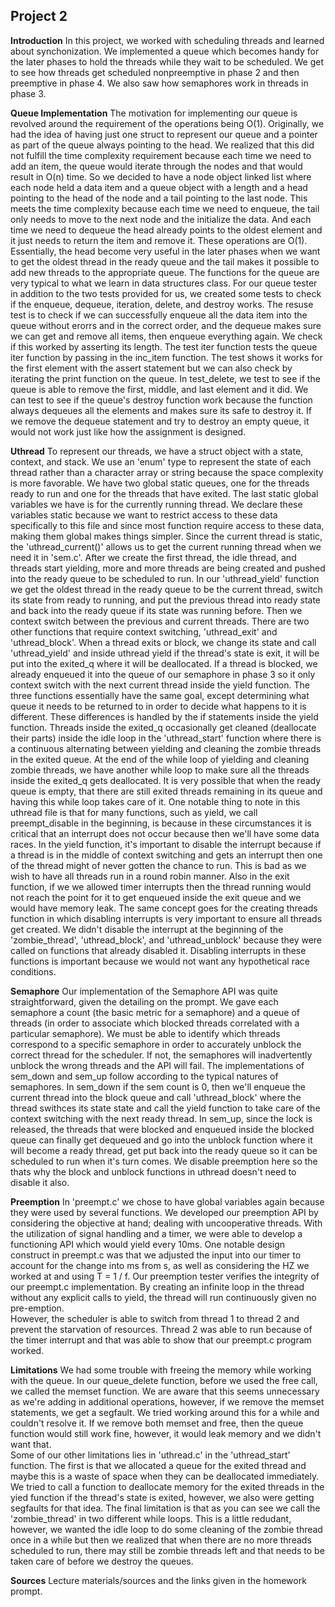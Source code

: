 ##  Project 2 ##

**Introduction**
In this project, we worked with scheduling threads and learned about 
synchonization. We implemented a queue which becomes handy for the later phases
to hold the threads while they wait to be scheduled. We get to see how threads
get scheduled nonpreemptive in phase 2 and then preemptive in phase 4. We also
saw how semaphores work in threads in phase 3.   


**Queue Implementation**
	The motivation for implementing our queue is revolved around the 
requirement of the operations being O(1). Originally, we had the idea of having
just one struct to represent our queue and a pointer as part of the queue
always pointing to the head. We realized that this did not fulfill the time
complexity requirement because each time we need to add an item, the queue 
would iterate through the nodes and that would result in O(n) time. So we 
decided to have a node object linked list where each node held a data item and
a queue object with a length and a head pointing to the head of the node and a
tail pointing to the last node. This meets the time complexity because each
time we need to enqueue, the tail only needs to move to the next node and
the initialize the data. And each time we need to dequeue the head already 
points to the oldest element and it just needs to return the item and remove 
it. These operations are O(1). Essentially, the head become very useful in the 
later phases when we want to get the oldest thread in the ready queue and 
the tail makes it possible to add new threads to the appropriate queue. 
The functions for the queue are very typical to what we learn in data 
structures class. 
	For our queue tester in addition to the two tests provided for 
us, we created some tests to check if the enqueue, dequeue, iteration, delete,
and destroy works. The resuse test is to check if we can successfully enqueue
all the data item into the queue without erorrs and in the correct order, and
the dequeue makes sure we can get and remove all items, then enqueue everything
again. We check if this worked by asserting its length. The test iter function
tests the queue iter function by passing in the inc_item function. The test 
shows it works for the first element with the assert statement but we can also
check by iterating the print function on the queue. In test_delete,
we test to see if the queue is able to remove the first, middle, and last
element and it did. We can test to see if the queue's destroy function work 
because the function always dequeues all the elements and makes sure its safe 
to destroy it. If we remove the dequeue statement and try to destroy an empty 
queue, it would not work just like how the assignment is designed.


**Uthread**
	To represent our threads, we have a struct object with a state, 
context, and stack. We use an 'enum' type to represent the state of each thread
rather than a character array or string because the space complexity is more
favorable. We have two global static queues, one for the threads ready to run
and one for the threads that have exited. The last static global variables we
have is for the currently running thread. We declare these variables static 
because we want to restrict access to these data specifically to this file
and since most function require access to these data, making them global makes
things simpler. Since the current thread is static, the 'uthread_current()'
allows us to get the current running thread when we need it in 'sem.c'.
	After we create the first thread, the idle thread, and threads start
yielding, more and more threads are being created and pushed into the ready
queue to be scheduled to run. In our 'uthread_yield' function we get the oldest
thread in the ready queue to be the current thread, switch its state from ready
to running, and put the previous thread into ready state and back into the 
ready queue if its state was running before. Then we context switch between the
previous and current threads. There are two other functions that require
context switching, 'uthread_exit' and 'uthread_block'. When a thread exits or
block, we change its state and call 'uthread_yield' and inside uthread yield
if the thread's state is exit, it will be put into the exited_q where it will
be deallocated. If a thread is blocked, we already enqueued it into the queue
of our semaphore in phase 3 so it only context switch with the next current 
thread inside the yield function. The three functions essentially have the same
goal, except determining what queue it needs to be returned to in order to 
decide what happens to it is different. These differences is handled by the if
statements inside the yield function.
	Threads inside the exited_q occasionally get cleaned (deallocate their
parts) inside the idle loop in the 'uthread_start' function where there is a
continuous alternating between yielding and cleaning the zombie threads in
the exited queue. At the end of the while loop of yielding and cleaning zombie
threads, we have another while loop to make sure all the threads inside the
exited_q gets deallocated. It is very possible that when the ready queue is 
empty, that there are still exited threads remaining in its queue and having
this while loop takes care of it.
	One notable thing to note in this uthread file is that for many 
functions, such as yield, we call preempt_disable in the beginning, is because
in these circumstances it is critical that an interrupt does not occur because
then we'll have some data races. In the yield function, it's important to
disable the interrupt because if a thread is in the middle of context switching
and gets an interrupt then one of the thread might of never gotten the chance
to run. This is bad as we wish to have all threads run in a round robin manner.
Also in the exit function, if we we allowed timer interrupts then the thread 
running would not reach the point for it to get enqueued inside the exit queue
and we would have memory leak. The same concept goes for the creating threads
function in which disabling interrupts is very important to ensure all threads
get created. We didn't disable the interrupt at the beginning of the
'zombie_thread', 'uthread_block', and 'uthread_unblock' because they were 
called on functions that already disabled it. Disabling interrupts in these
functions is important because we would not want any hypothetical race 
conditions.


**Semaphore**
	Our implementation of the Semaphore API was quite straightforward, 
given the detailing on the prompt. We gave each semaphore a count (the basic
 metric for a semaphore) and a queue of threads (in order to associate which
blocked threads correlated with a particular semaphore). We must be able to 
identify which threads correspond to a specific semaphore in order to 
accurately unblock the correct thread for the scheduler. If not, the semaphores
will inadvertently unblock the wrong threads and the API will fail. 
	The implementations of sem_down and sem_up follow according to the 
typical natures of semaphores. In sem_down if the sem count is 0, then we'll 
enqueue the current thread into the block queue and call 'uthread_block' 
where the thread swithces its state state and call the yield function to take 
care of the context switching with the next ready thread. In sem_up, since the 
lock is released, the threads that were blocked and enqueued inside the blocked
queue can finally get dequeued and go into the unblock function where it will
become a ready thread, get put back into the ready queue so it can be scheduled
to run when it's turn comes. We disable preemption here so the thats why the 
block and unblock functions in uthread doesn't need to disable it also. 
	

**Preemption**
	In 'preempt.c' we chose to have global variables again because they
were used by several functions. We developed our preemption API by considering 
the objective at hand; dealing with uncooperative threads. With the utilization
of signal handling and a timer, we were able to develop a functioning API which
would yield every 10ms. One notable design construct in preempt.c was that we 
adjusted the input into our timer to account for the change into ms from s, as 
well as considering the HZ we worked at and using T = 1 / f. 
	Our preemption tester verifies the integrity of our preempt.c 
implementation. By creating an infinite loop in the thread without any explicit
calls to yield, the thread will run continuously given no pre-emption.  
However, the scheduler is able to switch from thread 1 to thread 2 and prevent
the starvation of resources. Thread 2 was able to run because of the timer
interrupt and that was able to show that our preempt.c program worked. 


**Limitations** 
	We had some trouble with freeing the memory while working with the 
queue. In our queue_delete function, before we used the free call, we called 
the memset function. We are aware that this seems unnecessary as we're adding 
in additional operations, however, if we remove the memset statements, we get a 
segfault. We tried working around this for a while and couldn't resolve it. If
we remove both memset and free, then the queue function would still work fine, 
however, it would leak memory and we didn't want that.  
	Some of our other limitations lies in 'uthread.c' in the 
'uthread_start' function. The first is that we allocated a queue for the exited
thread and maybe this is a waste of space when they can be deallocated 
immediately. We tried to call a function to deallocate memory for the exited 
threads in the yied function if the thread's state is exited, however, we also 
were getting segfaults for that idea. The final limitation is that as you can 
see we call the 'zombie_thread' in two different while loops. This is a little
redudant, however, we wanted the idle loop to do some cleaning of the zombie
thread once in a while but then we realized that when there are no more threads
scheduled to run, there may still be zombie threads left and that needs to
be taken care of before we destroy the queues. 


**Sources**
Lecture materials/sources and the links given in the homework prompt. 
